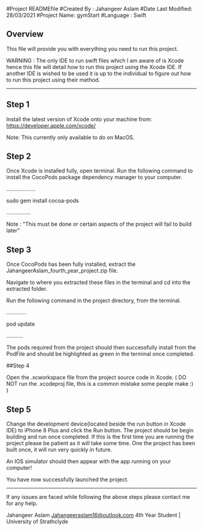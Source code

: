 #Project READMEfile 
#Created By : Jahangeer Aslam
#Date Last Modified: 28/03/2021
#Project Name: gymStart
#Language : Swift


## Overview
This file will provide you with everything you need to run this project.

WARNING : The only IDE to run swift files which I am aware of is Xcode hence this file will detail how to run this project using the Xcode IDE. If another IDE is wished to be used it is up to the individual to figure out how to run this project using their method. 

------------------------------------------------------------
## Step 1

Install the latest version of Xcode onto your machine from: 
https://developer.apple.com/xcode/

Note: This currently only available to do on MacOS.

## Step 2

Once Xcode is installed fully, open terminal.
Run the following command to install the CocoPods package dependency manager to your computer. 

...................


sudo gem install cocoa-pods

................

Note : "This must be done or certain aspects of the project will fail to build later"


## Step 3

Once CocoPods has been fully installed, extract the JahangeerAslam_fourth_year_project.zip file.

Navigate to where you extracted these files in the terminal and cd into the extracted folder.

Run the following command in the project directory, from the terminal.

.............

pod update

...........

The pods required from the project should then successfully install from the PodFile and should be highlighted as green in the terminal once completed.


##Step 4

Open the .xcworkspace file from the project source code in Xcode. ( DO NOT run the .xcodeproj file, this is a common mistake some people make :) )

## Step 5

Change the development device(located beside the run button in Xcode IDE) to iPhone 8 Plus and click the Run button. 
The project should be begin building and run once completed. If this is the first time you are running the project please be patient as it will take some time. One the project has been built once, it will run very quickly in future.

An IOS simulator should then appear with the app running on your computer!

You have now successfully launched the project.


------------------------------------------------------------

If any issues are faced while following the above steps please contact me for any help.

Jahangeer Aslam 
Jahangeeraslam16@outlook.com
4th Year Student | University of Strathclyde 

